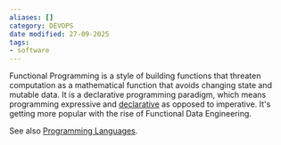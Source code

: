 ```yaml
---
aliases: []
category: DEVOPS
date modified: 27-09-2025
tags:
- software
---
```

Functional Programming is a style of building functions that threaten computation as a mathematical function that avoids changing state and mutable data. It is a declarative programming paradigm, which means programming expressive and [declarative](term/declarative.md) as opposed to imperative. It's getting more popular with the rise of Functional Data Engineering.

See also [Programming Languages](programming%20languages.md).